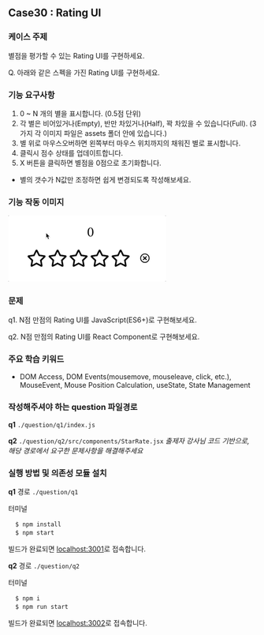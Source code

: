 ## Case30 : Rating UI


### 케이스 주제
별점을 평가할 수 있는 Rating UI를 구현하세요.

Q. 아래와 같은 스펙을 가진 Rating UI를 구현하세요.


### 기능 요구사항
1. 0 ~ N 개의 별을 표시합니다. (0.5점 단위)
2. 각 별은 비어있거나(Empty), 반만 차있거나(Half), 꽉 차있을 수 있습니다(Full). (3가지 각 이미지 파일은 assets 폴더 안에 있습니다.)
3. 별 위로 마우스오버하면 왼쪽부터 마우스 위치까지의 채워진 별로 표시합니다.
4. 클릭시 점수 상태를 업데이트합니다.
5. X 버튼을 클릭하면 별점을 0점으로 초기화합니다.

- 별의 갯수가 N값만 조정하면 쉽게 변경되도록 작성해보세요.


### 기능 작동 이미지
![](./example.gif)


### 문제
q1. N점 만점의 Rating UI를 JavaScript(ES6+)로 구현해보세요.

q2. N점 만점의 Rating UI를 React Component로 구현해보세요.


### 주요 학습 키워드
- DOM Access, DOM Events(mousemove, mouseleave, click, etc.), MouseEvent, Mouse Position Calculation, useState, State Management


### 작성해주셔야 하는 question 파일경로

**q1**
`./question/q1/index.js`

**q2**
`./question/q2/src/components/StarRate.jsx`
*출제자 강사님 코드 기반으로, 해당 경로에서 요구한 문제사항을 해결해주세요*


### 실행 방법 및 의존성 모듈 설치
**q1**
경로
`./question/q1`

터미널

```bash
  $ npm install
  $ npm start
```
빌드가 완료되면 [localhost:3001](http://localhost:3001)로 접속합니다.

**q2**
경로
`./question/q2`

터미널
```bash
  $ npm i
  $ npm run start
```
빌드가 완료되면 [localhost:3002](http://localhost:3002)로 접속합니다.

